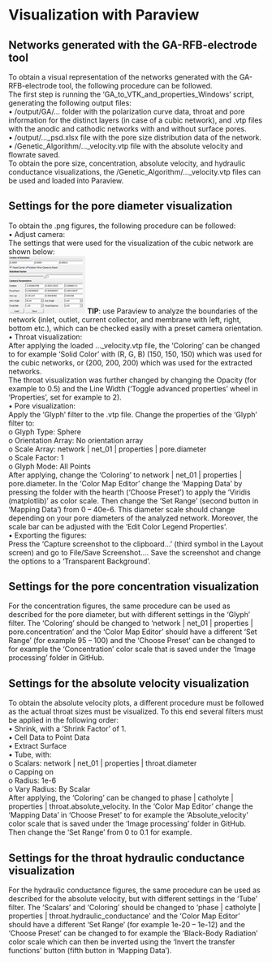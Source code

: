 # Visualization with Paraview
## Networks generated with the GA-RFB-electrode tool

To obtain a visual representation of the networks generated with the GA-RFB-electrode tool, the following procedure can be followed.\
The first step is running the ‘GA_to_VTK_and_properties_Windows’ script, generating the following output files:\
•	/output/GA/… folder with the polarization curve data, throat and pore information for the distinct layers (in case of a cubic network), and .vtp files with the anodic and cathodic networks with and without surface pores.\
•	/output/…_psd.xlsx file with the pore size distribution data of the network.\
•	 /Genetic_Algorithm/…_velocity.vtp file with the absolute velocity and flowrate saved.\
To obtain the pore size, concentration, absolute velocity, and hydraulic conductance visualizations, the /Genetic_Algorithm/…_velocity.vtp files can be used and loaded into Paraview.

## Settings for the pore diameter visualization
To obtain the .png figures, the following procedure can be followed:\
•	Adjust camera:\
The settings that were used for the visualization of the cubic network are shown below:\
<img src="/Image processing/camera.png" alt="color photo ftl" width="30%" height="auto" />
**TIP**: use Paraview to analyze the boundaries of the network (inlet, outlet, current collector, and membrane with left, right, bottom etc.), which can be checked easily with a preset camera orientation.\
•	Throat visualization:\
After applying the loaded …_velocity.vtp file, the ‘Coloring’ can be changed to for example ‘Solid Color’ with (R, G, B) (150, 150, 150) which was used for the cubic networks, or (200, 200, 200) which was used for the extracted networks.\
The throat visualization was further changed by changing the Opacity (for example to 0.5) and the Line Width (‘Toggle advanced properties’ wheel in ‘Properties’, set for example to 2). \
•	Pore visualization:\
Apply the ‘Glyph’ filter to the .vtp file. Change the properties of the ‘Glyph’ filter to:\
o	Glyph Type: Sphere\
o	Orientation Array: No orientation array\
o	Scale Array: network | net_01 | properties | pore.diameter\
o	Scale Factor: 1\
o	Glyph Mode: All Points\
After applying, change the ‘Coloring’ to network | net_01 | properties | pore.diameter. In the ‘Color Map Editor’ change the ‘Mapping Data’ by pressing the folder with the hearth (‘Choose Preset’) to apply the ‘Viridis (matplotlib)’ as color scale. Then change the ‘Set Range’ (second button in ‘Mapping Data’) from 0 – 40e-6. This diameter scale should change depending on your pore diameters of the analyzed network. Moreover, the scale bar can be adjusted with the ‘Edit Color Legend Properties’.\
•	Exporting the figures:\
Press the ‘Capture screenshot to the clipboard…’ (third symbol in the Layout screen) and go to File/Save Screenshot…. Save the screenshot and change the options to a ‘Transparent Background’.

## Settings for the pore concentration visualization
For the concentration figures, the same procedure can be used as described for the pore diameter, but with different settings in the ‘Glyph’ filter. The ‘Coloring’ should be changed to ‘network | net_01 | properties | pore.concentration’ and the ‘Color Map Editor’ should have a different ‘Set Range’ (for example 95 – 100) and the ‘Choose Preset’ can be changed to for example the ‘Concentration’ color scale that is saved under the ‘Image processing’ folder in GitHub.

## Settings for the absolute velocity visualization
To obtain the absolute velocity plots, a different procedure must be followed as the actual throat sizes must be visualized. To this end several filters must be applied in the following order:\
•	Shrink, with a ‘Shrink Factor’ of 1.\
•	Cell Data to Point Data\
•	Extract Surface\
•	Tube, with:\
o	Scalars: network | net_01 | properties | throat.diameter\
o	Capping on\
o	Radius: 1e-6\
o	Vary Radius: By Scalar\
After applying, the ‘Coloring’ can be changed to phase | catholyte | properties | throat.absolute_velocity. In the ‘Color Map Editor’ change the ‘Mapping Data’ in ‘Choose Preset’ to for example the ‘Absolute_velocity’ color scale that is saved under the ‘Image processing’ folder in GitHub. Then change the ‘Set Range’ from 0 to 0.1 for example.

## Settings for the throat hydraulic conductance visualization
For the hydraulic conductance figures, the same procedure can be used as described for the absolute velocity, but with different settings in the ‘Tube’ filter. The ‘Scalars’ and ‘Coloring’ should be changed to ‘phase | catholyte | properties | throat.hydraulic_conductance’ and the ‘Color Map Editor’ should have a different ‘Set Range’ (for example 1e-20 – 1e-12) and the ‘Choose Preset’ can be changed to for example the ‘Black-Body Radiation’ color scale which can then be inverted using the ‘Invert the transfer functions’ button (fifth button in ‘Mapping Data’).

